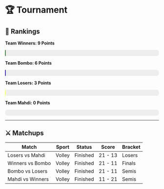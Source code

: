 
# 🏆 Tournament
## 🏅 Rankings

**Team Winners: 9 Points**
<div style="background-color: #eee; border-radius: 8px; width: 100%; height: 20px;">
  <div style="width: 0.45%; background-color: green; height: 100%; border-radius: 8px;"></div>
</div>
            
**Team Bombo: 6 Points**
<div style="background-color: #eee; border-radius: 8px; width: 100%; height: 20px;">
  <div style="width: 0.3%; background-color: blue; height: 100%; border-radius: 8px;"></div>
</div>
            
**Team Losers: 3 Points**
<div style="background-color: #eee; border-radius: 8px; width: 100%; height: 20px;">
  <div style="width: 0.15%; background-color: yellow; height: 100%; border-radius: 8px;"></div>
</div>
            
**Team Mahdi: 0 Points**
<div style="background-color: #eee; border-radius: 8px; width: 100%; height: 20px;">
  <div style="width: 0.0%; background-color: red; height: 100%; border-radius: 8px;"></div>
</div>
            
---

## ⚔️ Matchups 

| Match             | Sport | Status | Score | Bracket |
|-------------------|-------|--------|-------|---------|
| Losers vs Mahdi | Volley | Finished | 21 - 13 | Losers |
| Winners vs Bombo | Volley | Finished | 21 - 11 | Finals |
| Bombo vs Losers | Volley | Finished | 21 - 11 | Semis |
| Mahdi vs Winners | Volley | Finished | 11 - 21 | Semis |
